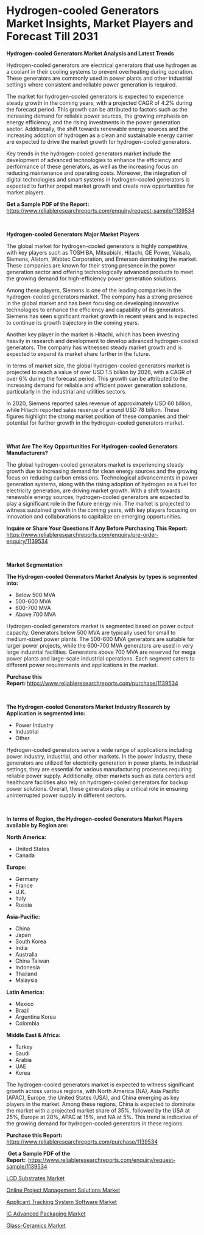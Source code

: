 <p><h1>Hydrogen-cooled Generators Market Insights, Market Players and Forecast Till 2031</h1></p><p><strong>Hydrogen-cooled Generators Market Analysis and Latest Trends</strong></p>
<p><p>Hydrogen-cooled generators are electrical generators that use hydrogen as a coolant in their cooling systems to prevent overheating during operation. These generators are commonly used in power plants and other industrial settings where consistent and reliable power generation is required. </p><p>The market for hydrogen-cooled generators is expected to experience steady growth in the coming years, with a projected CAGR of 4.2% during the forecast period. This growth can be attributed to factors such as the increasing demand for reliable power sources, the growing emphasis on energy efficiency, and the rising investments in the power generation sector. Additionally, the shift towards renewable energy sources and the increasing adoption of hydrogen as a clean and sustainable energy carrier are expected to drive the market growth for hydrogen-cooled generators.</p><p>Key trends in the hydrogen-cooled generators market include the development of advanced technologies to enhance the efficiency and performance of these generators, as well as the increasing focus on reducing maintenance and operating costs. Moreover, the integration of digital technologies and smart systems in hydrogen-cooled generators is expected to further propel market growth and create new opportunities for market players.</p></p>
<p><strong>Get a Sample PDF of the Report:&nbsp;</strong> <a href="https://www.reliableresearchreports.com/enquiry/request-sample/1139534">https://www.reliableresearchreports.com/enquiry/request-sample/1139534</a></p>
<p>&nbsp;</p>
<p><strong>Hydrogen-cooled Generators Major Market Players</strong></p>
<p><p>The global market for hydrogen-cooled generators is highly competitive, with key players such as TOSHIBA, Mitsubishi, Hitachi, GE Power, Vaisala, Siemens, Alstom, Wabtec Corporation, and Emerson dominating the market. These companies are known for their strong presence in the power generation sector and offering technologically advanced products to meet the growing demand for high-efficiency power generation solutions.</p><p>Among these players, Siemens is one of the leading companies in the hydrogen-cooled generators market. The company has a strong presence in the global market and has been focusing on developing innovative technologies to enhance the efficiency and capability of its generators. Siemens has seen significant market growth in recent years and is expected to continue its growth trajectory in the coming years.</p><p>Another key player in the market is Hitachi, which has been investing heavily in research and development to develop advanced hydrogen-cooled generators. The company has witnessed steady market growth and is expected to expand its market share further in the future.</p><p>In terms of market size, the global hydrogen-cooled generators market is projected to reach a value of over USD 1.5 billion by 2026, with a CAGR of over 6% during the forecast period. This growth can be attributed to the increasing demand for reliable and efficient power generation solutions, particularly in the industrial and utilities sectors.</p><p>In 2020, Siemens reported sales revenue of approximately USD 60 billion, while Hitachi reported sales revenue of around USD 78 billion. These figures highlight the strong market position of these companies and their potential for further growth in the hydrogen-cooled generators market.</p></p>
<p>&nbsp;</p>
<p><strong>What Are The Key Opportunities For Hydrogen-cooled Generators Manufacturers?</strong></p>
<p><p>The global hydrogen-cooled generators market is experiencing steady growth due to increasing demand for clean energy sources and the growing focus on reducing carbon emissions. Technological advancements in power generation systems, along with the rising adoption of hydrogen as a fuel for electricity generation, are driving market growth. With a shift towards renewable energy sources, hydrogen-cooled generators are expected to play a significant role in the future energy mix. The market is projected to witness sustained growth in the coming years, with key players focusing on innovation and collaborations to capitalize on emerging opportunities.</p></p>
<p><strong>Inquire or Share Your Questions If Any Before Purchasing This Report:</strong> <a href="https://www.reliableresearchreports.com/enquiry/pre-order-enquiry/1139534">https://www.reliableresearchreports.com/enquiry/pre-order-enquiry/1139534</a></p>
<p>&nbsp;</p>
<p><strong>Market Segmentation</strong></p>
<p><strong>The Hydrogen-cooled Generators Market Analysis by types is segmented into:</strong></p>
<p><ul><li>Below 500 MVA</li><li>500-600 MVA</li><li>600-700 MVA</li><li>Above 700 MVA</li></ul></p>
<p><p>Hydrogen-cooled generators market is segmented based on power output capacity. Generators below 500 MVA are typically used for small to medium-sized power plants. The 500-600 MVA generators are suitable for larger power projects, while the 600-700 MVA generators are used in very large industrial facilities. Generators above 700 MVA are reserved for mega power plants and large-scale industrial operations. Each segment caters to different power requirements and applications in the market.</p></p>
<p><strong>Purchase this Report:&nbsp;</strong><a href="https://www.reliableresearchreports.com/purchase/1139534">https://www.reliableresearchreports.com/purchase/1139534</a></p>
<p>&nbsp;</p>
<p><strong>The Hydrogen-cooled Generators Market Industry Research by Application is segmented into:</strong></p>
<p><ul><li>Power Industry</li><li>Industrial</li><li>Other</li></ul></p>
<p><p>Hydrogen-cooled generators serve a wide range of applications including power industry, industrial, and other markets. In the power industry, these generators are utilized for electricity generation in power plants. In industrial settings, they are essential for various manufacturing processes requiring reliable power supply. Additionally, other markets such as data centers and healthcare facilities also rely on hydrogen-cooled generators for backup power solutions. Overall, these generators play a critical role in ensuring uninterrupted power supply in different sectors.</p></p>
<p>&nbsp;</p>
<p><strong>In terms of Region, the Hydrogen-cooled Generators Market Players available by Region are:</strong></p>
<p>
    <p> <strong> North America: </strong>
        <ul>
            <li>United States</li>
            <li>Canada</li>
        </ul>
        </p> 
    <p> <strong> Europe: </strong>
        <ul>
            <li>Germany</li>
            <li>France</li>
            <li>U.K.</li>
            <li>Italy</li>
            <li>Russia</li>
        </ul>
        </p> 
    <p> <strong> Asia-Pacific: </strong>
        <ul>
            <li>China</li>
            <li>Japan</li>
            <li>South Korea</li>
            <li>India</li>
            <li>Australia</li>
            <li>China Taiwan</li>
            <li>Indonesia</li>
            <li>Thailand</li>
            <li>Malaysia</li>
        </ul>
        </p> 
    <p> <strong> Latin America: </strong>
        <ul>
            <li>Mexico</li>
            <li>Brazil</li>
            <li>Argentina Korea</li>
            <li>Colombia</li>
        </ul>
        </p> 
    <p> <strong> Middle East & Africa: </strong>
        <ul>
            <li>Turkey</li>
            <li>Saudi</li>
            <li>Arabia</li>
            <li>UAE</li>
            <li>Korea</li>
        </ul>
    </p>
    </p>
<p><p>The hydrogen-cooled generators market is expected to witness significant growth across various regions, with North America (NA), Asia Pacific (APAC), Europe, the United States (USA), and China emerging as key players in the market. Among these regions, China is expected to dominate the market with a projected market share of 35%, followed by the USA at 25%, Europe at 20%, APAC at 15%, and NA at 5%. This trend is indicative of the growing demand for hydrogen-cooled generators in these regions.</p></p>
<p><strong>Purchase this Report: </strong><a href="https://www.reliableresearchreports.com/purchase/1139534">https://www.reliableresearchreports.com/purchase/1139534</a></p>
<p>&nbsp;<strong>Get a Sample PDF of the Report:&nbsp;&nbsp;</strong><a href="https://www.reliableresearchreports.com/enquiry/request-sample/1139534">https://www.reliableresearchreports.com/enquiry/request-sample/1139534</a></p>
<p><strong></strong></p>
<p><p><a href="https://issuu.com/reportprime-2/docs/lcd-substrates-market-size-2030.pptx">LCD Substrates Market</a></p><p><a href="https://medium.com/@megancarr666/online-project-management-solutions-market-competitive-analysis-market-trends-and-forecast-to-4d1996fcbe22">Online Project Management Solutions Market</a></p><p><a href="https://medium.com/@megancarr666/applicant-tracking-system-software-market-exploring-market-share-market-trends-and-future-growth-1b8ffa11d253">Applicant Tracking System Software Market</a></p><p><a href="https://medium.com/@jordanmendez766/ic-advanced-packaging-market-insight-market-trends-growth-forecasted-from-2024-to-2031-02af22376cdb">IC Advanced Packaging Market</a></p><p><a href="https://issuu.com/reportprime-2/docs/glass-ceramics-market-size-2030.pptx">Glass-Ceramics Market</a></p></p>